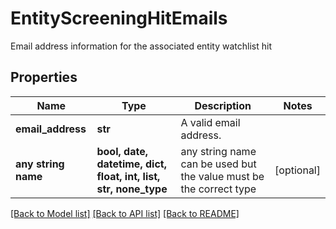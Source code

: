# EntityScreeningHitEmails

Email address information for the associated entity watchlist hit

## Properties
Name | Type | Description | Notes
------------ | ------------- | ------------- | -------------
**email_address** | **str** | A valid email address. | 
**any string name** | **bool, date, datetime, dict, float, int, list, str, none_type** | any string name can be used but the value must be the correct type | [optional]

[[Back to Model list]](../README.md#documentation-for-models) [[Back to API list]](../README.md#documentation-for-api-endpoints) [[Back to README]](../README.md)


